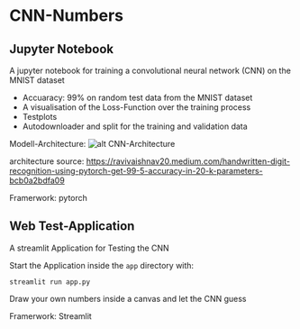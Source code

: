# CNN-Numbers

## Jupyter Notebook


  A jupyter notebook for training a convolutional neural network (CNN) on the MNIST dataset
 
  * Accuaracy: 99% on random test data from the MNIST dataset 
  * A visualisation of the Loss-Function over the training process
  * Testplots
  * Autodownloader and split for the training and validation data
  
  Modell-Architecture:
  ![alt CNN-Architecture](data/img/architecture.png?raw=true "CNN-Architecture")
 
 architecture source: https://ravivaishnav20.medium.com/handwritten-digit-recognition-using-pytorch-get-99-5-accuracy-in-20-k-parameters-bcb0a2bdfa09
  
  Framerwork: pytorch
  
## Web Test-Application


  A streamlit Application for Testing the CNN
  
  Start the Application inside the `app` directory with:
  
  
```streamlit run app.py```  

 
  Draw your own numbers inside a canvas and let the CNN guess
  
  Framerwork: Streamlit

